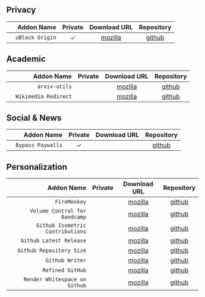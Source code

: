 ## Privacy
| | Addon Name | Private | Download URL | Repository |
|-| ---: | :---: | :---: | :---: |
| |`uBlock Origin`|✓|[mozilla](https://addons.mozilla.org/en-US/firefox/addon/ublock-origin/)|[github](https://github.com/gorhill/uBlock)|

## Academic
| | Addon Name | Private | Download URL | Repository |
|-| ---: | :---: | :---: | :---: |
| |`arxiv-utils`||[mozilla](https://addons.mozilla.org/en-US/firefox/addon/arxiv-utils/)|[github](https://github.com/j3soon/arxiv-utils)|
| |`Wikimedia Redirect`||[mozilla](https://addons.mozilla.org/en-GB/firefox/addon/wikipedia-mobile-version/)|[github](https://github.com/beingmrkenny/WikimediaRedirect)|

## Social & News
| | Addon Name | Private | Download URL | Repository |
|-| ---: | :---: | :---: | :---: |
| |`Bypass Paywalls`|✓||[github](https://github.com/iamadamdev/bypass-paywalls-chrome)|

## Personalization
| | Addon Name | Private | Download URL | Repository |
|-| ---: | :---: | :---: | :---: |
| |`FireMonkey`||[mozilla](https://addons.mozilla.org/en-US/firefox/addon/firemonkey/)|[github](https://github.com/erosman/support/tree/FireMonkey)|
| |`Volume Control for Bandcamp`||[mozilla](https://addons.mozilla.org/en-US/firefox/addon/bandcamp-player-volume-control)|[github](https://github.com/butterknight/bandcamp-volume-control)|
| |`Github Isometric Contributions`||[mozilla](https://addons.mozilla.org/en-US/firefox/addon/github-isometric-contributions/)|[github](https://github.com/jasonlong/isometric-contributions/)|
| |`Github Latest Release`||[mozilla](https://addons.mozilla.org/en-US/firefox/addon/github-latest-release/)|[github](https://github.com/dword-design/github-latest-release)|
| |`Github Repository Size`||[mozilla](https://addons.mozilla.org/en-US/firefox/addon/github-repo-size/)|[github](https://github.com/Shywim/github-repo-size)|
| |`Github Writer`||[mozilla](https://addons.mozilla.org/en-US/firefox/addon/github-writer/)|[github](https://github.com/ckeditor/github-writer)|
| |`Refined GitHub`||[mozilla](https://addons.mozilla.org/en-US/firefox/addon/refined-github-/)|[github](https://github.com/refined-github/refined-github)|
| |`Render Whitespace on Github`||[mozilla](https://addons.mozilla.org/en-US/firefox/addon/render-whitespace-on-github/)|[github](https://github.com/glebm/render-whitespace-on-github)|
